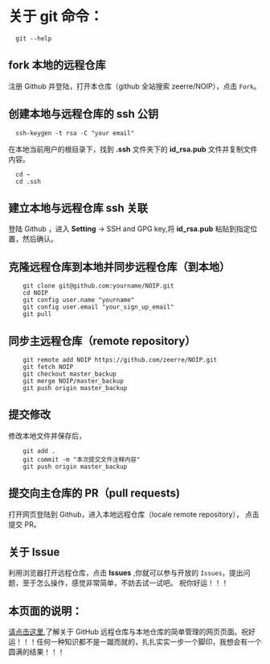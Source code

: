 # 关于 git 命令：

```
  git --help
```
## fork 本地的远程仓库

注册 Github 并登陆，打开本仓库（github 全站搜索 zeerre/NOIP），点击 `Fork`。

## 创建本地与远程仓库的 ssh 公钥

```
  ssh-keygen -t rsa -C "your email"
```
在本地当前用户的根目录下，找到 **.ssh** 文件夹下的 **id_rsa.pub** 文件并复制文件内容。
```
  cd ~
  cd .ssh
```

## 建立本地与远程仓库 ssh 关联

登陆 Github ，进入 **Setting** -> SSH and GPG key,将 **id_rsa.pub** 粘贴到指定位置，然后确认。

## 克隆远程仓库到本地并同步远程仓库（到本地）

```
    git clone git@github.com:yourname/NOIP.git 
    cd NOIP
    git config user.name "yourname"
    git config user.email "your_sign_up_email"
    git pull

```

## 同步主远程仓库（remote repository）

```
    git remote add NOIP https://github.com/zeerre/NOIP.git
    git fetch NOIP
    git checkout master_backup
    git merge NOIP/master_backup
    git push origin master_backup

```

## 提交修改

修改本地文件并保存后，

```
    git add .
    git commit -m "本次提交文件注释内容"
    git push origin master_backup
```

## 提交向主仓库的 PR（pull requests)

打开网页登陆到 Github，进入本地远程仓库（locale remote repository），
点击提交 PR。

## 关于 Issue

利用浏览器打开远程仓库，点击 **Issues** ,你就可以参与开放的 `Issues`，提出问题，至于怎么操作，感觉非常简单，不妨去试一试吧。
祝你好运！！！

## 本页面的说明：

[请点击这里](https://zeerre.github.io/NOIP),了解关于 GitHub 远程仓库与本地仓库的简单管理的网页页面。祝好运！！！任何一种知识都不是一蹴而就的，扎扎实实一步一个脚印，我想会有一个圆满的结果！！！
